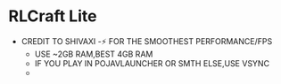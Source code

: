 # RLCraft Lite
- CREDIT TO SHIVAXI
-⚡ FOR THE SMOOTHEST PERFORMANCE/FPS
  - USE ~2GB RAM,BEST 4GB RAM
  - IF YOU PLAY IN POJAVLAUNCHER OR SMTH ELSE,USE VSYNC
  - 
